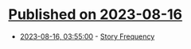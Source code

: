 # [Published on 2023-08-16](index.md)

* [2023-08-16, 03:55:00](https://soylentnews.org/meta/article.pl?sid=23/08/15/0126248&from=rss) - [Story Frequency](https://soylentnews.org/meta/article.pl?sid=23/08/15/0126248&from=rss)
